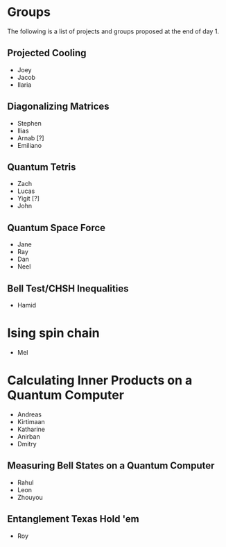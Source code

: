 # Groups

The following is a list of projects and groups proposed at the end of day 1.

## Projected Cooling

* Joey
* Jacob
* Ilaria

## Diagonalizing Matrices

* Stephen
* Ilias
* Arnab [?]
* Emiliano

## Quantum Tetris

* Zach
* Lucas
* Yigit [?]
* John

## Quantum Space Force

* Jane
* Ray
* Dan
* Neel

## Bell Test/CHSH Inequalities

* Hamid

# Ising spin chain

* Mel

# Calculating Inner Products on a Quantum Computer

* Andreas
* Kirtimaan
* Katharine
* Anirban
* Dmitry

## Measuring Bell States on a Quantum Computer

* Rahul
* Leon
* Zhouyou

## Entanglement Texas Hold 'em

* Roy

